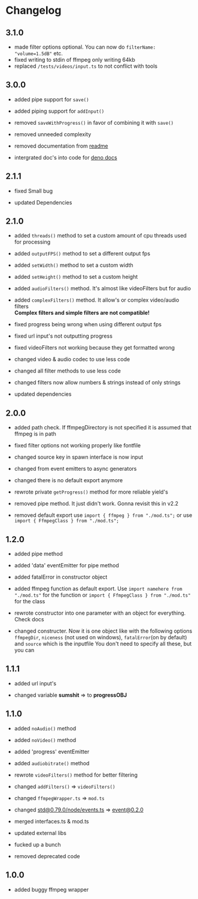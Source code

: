 # Changelog

## 3.1.0

- made filter options optional. You can now do `filterName: "volume=1.5dB"` etc.
- fixed writing to stdin of ffmpeg only writing 64kb
- replaced `/tests/videos/input.ts` to not conflict with tools

## 3.0.0

- added pipe support for `save()`
- added piping support for `addInput()`

- removed `saveWithProgress()` in favor of combining it with `save()`
- removed unneeded complexity
- removed documentation from [readme](./README.MD)

- intergrated doc's into code for [deno docs](doc.deno.land)

## 2.1.1

- fixed Small bug

- updated Dependencies

## 2.1.0

- added `threads()` method to set a custom amount of cpu threads used for
  processing
- added `outputFPS()` method to set a different output fps
- added `setWidth()` method to set a custom width
- added `setHeight()` method to set a custom height
- added `audioFilters()` method. It's almost like videoFilters but for audio
- added `complexFilters()` method. It allow's or complex video/audio filters\
  **Complex filters and simple filters are not compatible!**

- fixed progress being wrong when using different output fps
- fixed url input's not outputting progress
- fixed videoFilters not working because they get formatted wrong

- changed video & audio codec to use less code
- changed all filter methods to use less code
- changed filters now allow numbers & strings instead of only strings
- updated dependencies

## 2.0.0

- added path check. If ffmpegDirectory is not specified it is assumed that
  ffmpeg is in path

- fixed filter options not working properly like fontfile
- changed source key in spawn interface is now input
- changed from event emitters to async generators
- changed there is no default export anymore
- rewrote private `getProgress()` method for more reliable yield's

- removed pipe method. It just didn't work. Gonna revisit this in v2.2
- removed default export use `import { ffmpeg } from "./mod.ts";` or use\
  `import { FfmpegClass } from "./mod.ts";`

## 1.2.0

- added pipe method
- added 'data' eventEmitter for pipe method
- added fatalError in constructor object
- added ffmpeg function as default export. Use `import namehere from "./mod.ts"`
  for the function or `import { FfmpegClass } from "./mod.ts"` for the class

- rewrote constructor into one parameter with an object for everything. Check
  docs
- changed constructer. Now it is one object like with the following options
  `ffmpegDir`, `niceness` (not used on windows), `fatalError`(on by default) and
  `source` which is the inputfile You don't need to specify all these, but you
  can

## 1.1.1

- added url input's

- changed variable **sumshit** => to **progressOBJ**

## 1.1.0

- added `noAudio()` method
- added `noVideo()` method
- added 'progress' eventEmitter
- added `audiobitrate()` method

- rewrote `videoFilters()` method for better filtering
- changed `addFilters()` => `videoFilters()`
- changed `ffmpegWrapper.ts` => `mod.ts`
- changed
  [std@0.79.0/node/events.ts](https://deno.land/std@0.79.0/node/events.ts) =>
  [event@0.2.0](https://deno.land/x/event@0.2.0)
- merged interfaces.ts & mod.ts
- updated external libs

- fucked up a bunch
- removed deprecated code

## 1.0.0

- added buggy ffmpeg wrapper
